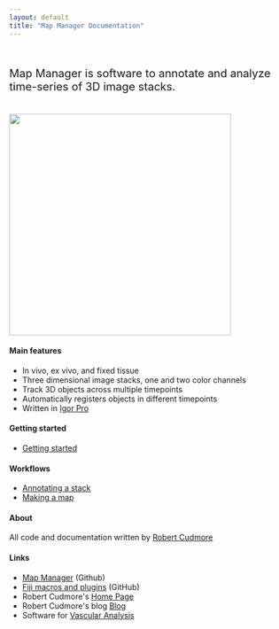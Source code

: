 ```yaml
---
layout: default
title: "Map Manager Documentation"
---
```


<BR>

<p style="font-size:20px">
Map Manager is software to annotate and analyze time-series of 3D image stacks.
</p>

<BR>

<IMG class="img-float-right" SRC="/mapmanager/images/imagingcore/stack_example_spines.jpg" width="400">

#### Main features

- In vivo, ex vivo, and fixed tissue
- Three dimensional image stacks, one and two color channels
- Track 3D objects across multiple timepoints
- Automatically registers objects in different timepoints
- Written in [Igor Pro][1]

#### Getting started

- [Getting started][5]

#### Workflows

- [Annotating a stack][3]
- [Making a map][4]

#### About

All code and documentation written by [Robert Cudmore][2]

#### Links

- <A HREF="https://github.com/cudmore/mapmanager">Map Manager</A> (Github)
- <A HREF="https://github.com/cudmore/bob-fiji-plugins">Fiji macros and plugins</A> (GitHub)
- Robert Cudmore's <A HREF="http://robertcudmore.org/">Home Page</A>
- Robert Cudmore's blog <A HREF="http://cudmore.github.io/">Blog</A>
- Software for <A HREF="http://cudmore.github.io/Vascular-Analysis/">Vascular Analysis</A>


[1]: http://wavemetrics.com
[2]: http://robertcudmore.org
[3]: annotating-a-stack
[4]: making-a-map
[5]: getting-started
